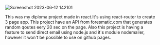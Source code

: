 
![Screenshot 2023-06-12 142101](https://github.com/Aigengrau/Safe-Place/assets/65302777/d5bdc31e-9b26-465c-967f-24f4915470eb)

This was my diploma project made in react.It's using react-router to create 3 page app. This project have an API from foresmatic.com that generates random qoutes eery 20 sec on the page. Also this project is having a feature to send  direct email using node.js and it's module nodemailer, however it won't be possible to use on github pages. 
